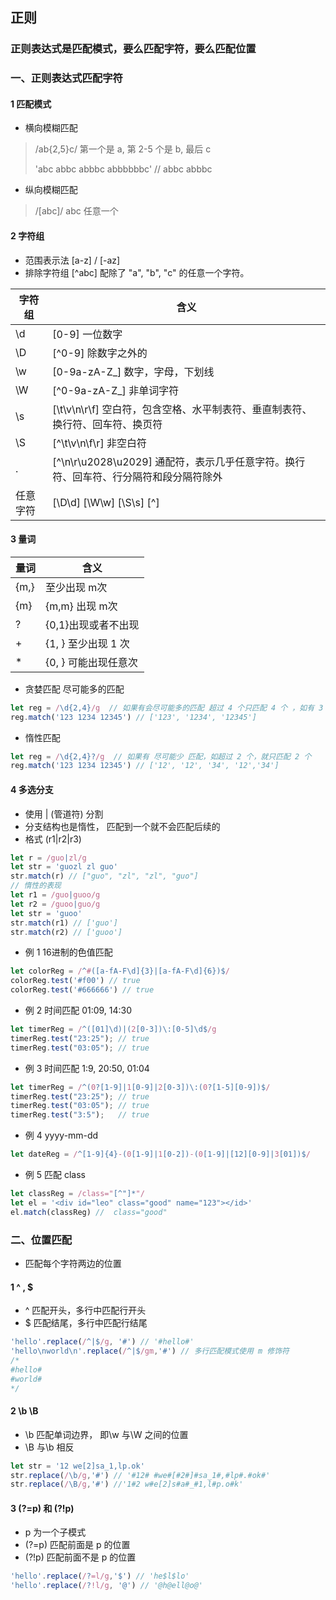 ## 正则
### 正则表达式是匹配模式，要么匹配字符，要么匹配位置

### 一、正则表达式匹配字符
#### 1 匹配模式
- 横向模糊匹配
> /ab{2,5}c/ 第一个是 a, 第 2-5 个是 b, 最后 c
> 
> 'abc abbc abbbc abbbbbbc' // abbc abbbc
> 
- 纵向模糊匹配 
> /[abc]/ abc 任意一个


#### 2 字符组
- 范围表示法 [a-z] / [-az]
- 排除字符组 [^abc] 配除了 "a", "b", "c" 的任意一个字符。

| 字符组 | 含义 |
| --- | --- |
| \d | [0-9] 一位数字|
| \D | [^0-9] 除数字之外的 |
| \w | [0-9a-zA-Z_] 数字，字母，下划线 |
| \W | [^0-9a-zA-Z_] 非单词字符 |
| \s | [\t\v\n\r\f] 空白符，包含空格、水平制表符、垂直制表符、换行符、回车符、换页符 |
| \S | [^\t\v\n\f\r] 非空白符 |
| . | [^\n\r\u2028\u2029] 通配符，表示几乎任意字符。换行符、回车符、行分隔符和段分隔符除外 |
| 任意字符 | [\D\d] [\W\w] [\S\s] [^] |

#### 3 量词
| 量词 | 含义  |
| --- | --- |
| {m,} | 至少出现 m次 |
| {m} | {m,m} 出现 m次 |
| ? | {0,1}出现或者不出现 |
| + | {1, } 至少出现 1 次 |
| * | {0, } 可能出现任意次 |
- 贪婪匹配 尽可能多的匹配 
```js
let reg = /\d{2,4}/g  // 如果有会尽可能多的匹配 超过 4 个只匹配 4 个 ，如有 3 个就匹配 3 个
reg.match('123 1234 12345') // ['123', '1234', '12345']

```
- 惰性匹配
```js
let reg = /\d{2,4}?/g  // 如果有 尽可能少 匹配，如超过 2 个，就只匹配 2 个
reg.match('123 1234 12345') // ['12', '12', '34', '12','34']

```

#### 4 多选分支
- 使用 | (管道符) 分割
- 分支结构也是惰性， 匹配到一个就不会匹配后续的
- 格式 (r1|r2|r3)
```js
let r = /guo|zl/g
let str = 'guozl zl guo'
str.match(r) // ["guo", "zl", "zl", "guo"]
// 惰性的表现
let r1 = /guo|guoo/g
let r2 = /guoo|guo/g
let str = 'guoo'
str.match(r1) // ['guo']
str.match(r2) // ['guoo']
```
- 例 1 16进制的色值匹配
```js
let colorReg = /^#([a-fA-F\d]{3}|[a-fA-F\d]{6})$/
colorReg.test('#f00') // true
colorReg.test('#666666') // true
```
- 例 2 时间匹配 01:09, 14:30
```js
let timerReg = /^([01]\d)|(2[0-3])\:[0-5]\d$/g
timerReg.test("23:25"); // true
timerReg.test("03:05"); // true
```
- 例 3 时间匹配 1:9, 20:50, 01:04
```js
let timerReg = /^(0?[1-9]|1[0-9]|2[0-3])\:(0?[1-5][0-9])$/
timerReg.test("23:25"); // true
timerReg.test("03:05"); // true
timerReg.test("3:5");   // true
```
- 例 4 yyyy-mm-dd
```js
let dateReg = /^[1-9]{4}-(0[1-9]|1[0-2])-(0[1-9]|[12][0-9]|3[01])$/
```
- 例 5 匹配 class
```js
let classReg = /class="[^"]*"/
let el = '<div id="leo" class="good" name="123"></id>'
el.match(classReg) //  class="good"
```

### 二、位置匹配
- 匹配每个字符两边的位置
#### 1 ^ , $
- ^ 匹配开头，多行中匹配行开头
- $  匹配结尾，多行中匹配行结尾
```js
'hello'.replace(/^|$/g, '#') // '#hello#'
'hello\nworld\n'.replace(/^|$/gm,'#') // 多行匹配模式使用 m 修饰符
/*
#hello#
#world#
*/ 
```
#### 2 \b  \B
- \b 匹配单词边界， 即\w 与\W 之间的位置
- \B 与\b 相反
```js
let str = '12 we[2]sa_1,lp.ok'
str.replace(/\b/g,'#') // '#12# #we#[#2#]#sa_1#,#lp#.#ok#'
str.replace(/\B/g,'#') //'1#2 w#e[2]s#a#_#1,l#p.o#k'
```

#### 3 (?=p) 和 (?!p)
- p 为一个子模式
- (?=p) 匹配前面是 p 的位置
- (?!p) 匹配前面不是 p 的位置
```js
'hello'.replace(/?=l/g,'$') // 'he$l$lo'
'hello'.replace(/?!l/g, '@') // '@h@ell@o@'
```